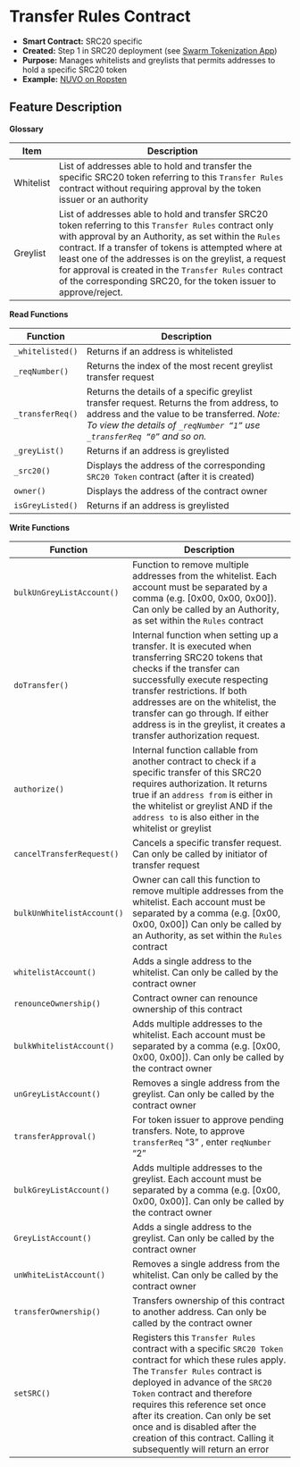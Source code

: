 # Transfer Rules Contract

* **Smart Contract:** SRC20 specific
* **Created:** Step 1 in SRC20 deployment (see [Swarm Tokenization App](https://swarm.app))
* **Purpose:** Manages whitelists and greylists that permits addresses to hold a specific SRC20 token
* **Example:**  [NUVO on Ropsten](https://ropsten.etherscan.io/address/0xad872227FBCEE4271a2F89C4c9B7df0cc86E0e71#code)&#x20;

## Feature Description

**Glossary**

| Item      | Description                                                                                                                                                                                                                                                                                                                                                                                                     |
| --------- | --------------------------------------------------------------------------------------------------------------------------------------------------------------------------------------------------------------------------------------------------------------------------------------------------------------------------------------------------------------------------------------------------------------- |
| Whitelist | List of addresses able to hold and transfer the specific SRC20 token referring to this `Transfer Rules` contract without requiring approval by the token issuer or an authority                                                                                                                                                                                                                                 |
| Greylist  | List of addresses able to hold and transfer SRC20 token referring to this `Transfer Rules` contract only with approval by an Authority, as set within the `Rules` contract. If a transfer of tokens is attempted where at least one of the addresses is on the greylist, a request for approval is created in the `Transfer Rules` contract of the corresponding SRC20, for the token issuer to approve/reject. |

**Read Functions**

| Function         | Description                                                                                                                                                                                                          |
| ---------------- | -------------------------------------------------------------------------------------------------------------------------------------------------------------------------------------------------------------------- |
| `_whitelisted()` | Returns if an address is whitelisted                                                                                                                                                                                 |
| `_reqNumber()`   | Returns the index of the most recent greylist transfer request                                                                                                                                                       |
| `_transferReq()` | Returns the details of a specific greylist transfer request. Returns the from address, to address and the value to be transferred. _Note: To view the details of `_reqNumber “1”` use `_transferReq “0”` and so on._ |
| `_greyList()`    | Returns if an address is greylisted                                                                                                                                                                                  |
| `_src20()`       | Displays the address of the corresponding `SRC20 Token` contract (after it is created)                                                                                                                               |
| `owner()`        | Displays the address of the contract owner                                                                                                                                                                           |
| `isGreyListed()` | Returns if an address is greylisted                                                                                                                                                                                  |

**Write Functions**

| Function                   | Description                                                                                                                                                                                                                                                                                                                                                                                |
| -------------------------- | ------------------------------------------------------------------------------------------------------------------------------------------------------------------------------------------------------------------------------------------------------------------------------------------------------------------------------------------------------------------------------------------ |
| `bulkUnGreyListAccount()`  | Function to remove multiple addresses from the whitelist. Each account must be separated by a comma (e.g. \[0x00, 0x00, 0x00]). Can only be called by an Authority, as set within the `Rules` contract                                                                                                                                                                                     |
| `doTransfer()`             | Internal function when setting up a transfer. It is executed when transferring SRC20 tokens that checks if the transfer can successfully execute respecting transfer restrictions. If both addresses are on the whitelist, the transfer can go through. If either address is in the greylist, it creates a transfer authorization request.                                                 |
| `authorize()`              | Internal function callable from another contract to check if a specific  transfer of this SRC20 requires authorization. It returns true if an `address from` is either in the whitelist or greylist AND if the `address to` is also either in the whitelist or greylist                                                                                                                    |
| `cancelTransferRequest()`  | Cancels a specific transfer request. Can only be called by initiator of transfer request                                                                                                                                                                                                                                                                                                   |
| `bulkUnWhitelistAccount()` | Owner can call this function to remove multiple addresses from the whitelist. Each account must be separated by a comma (e.g. \[0x00, 0x00, 0x00]) Can only be called by an Authority, as set within the `Rules` contract                                                                                                                                                                  |
| `whitelistAccount()`       | Adds a single address to the whitelist. Can only be called by the contract owner                                                                                                                                                                                                                                                                                                           |
| `renounceOwnership()`      | Contract owner can renounce ownership of this contract                                                                                                                                                                                                                                                                                                                                     |
| `bulkWhitelistAccount()`   | Adds multiple addresses to the whitelist. Each account must be separated by a comma (e.g. \[0x00, 0x00, 0x00]). Can only be called by the contract owner                                                                                                                                                                                                                                   |
| `unGreyListAccount()`      | Removes a single address from the greylist. Can only be called by the contract owner                                                                                                                                                                                                                                                                                                       |
| `transferApproval()`       | For token issuer to approve pending transfers. Note, to approve `transferReq` “3” , enter `reqNumber` “2”                                                                                                                                                                                                                                                                                  |
| `bulkGreyListAccount()`    | Adds multiple addresses to the greylist. Each account must be separated by a comma (e.g. \[0x00, 0x00, 0x00)]. Can only be called by the contract owner                                                                                                                                                                                                                                    |
| `GreyListAccount()`        | Adds a single address to the greylist. Can only be called by the contract owner                                                                                                                                                                                                                                                                                                            |
| `unWhiteListAccount()`     | Removes a single address from the whitelist. Can only be called by the contract owner                                                                                                                                                                                                                                                                                                      |
| `transferOwnership()`      | Transfers ownership of this contract to another address. Can only be called by the contract owner                                                                                                                                                                                                                                                                                          |
| `setSRC()`                 | Registers this `Transfer Rules` contract with a specific  `SRC20 Token` contract for which these rules apply. The `Transfer Rules` contract is deployed in advance of the `SRC20 Token` contract and therefore requires this reference set once after its creation. Can only be set once and is disabled after the creation of this contract. Calling it subsequently will return an error |
